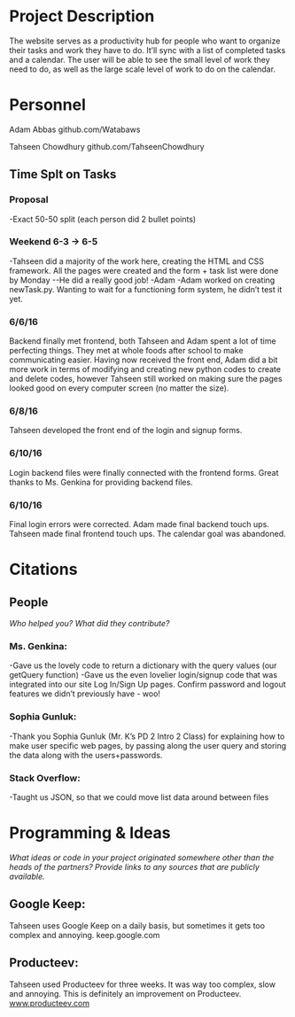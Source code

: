 # Project Description
The website serves as a productivity hub for people who want to organize their tasks and work they have to do. It’ll sync with a list of completed tasks and a calendar. The user will be able to see the small level of work they need to do, as well as the large scale level of work to do on the calendar.

# Personnel
Adam Abbas 
github.com/Watabaws

Tahseen Chowdhury
github.com/TahseenChowdhury

## Time Splt on Tasks
### Proposal
-Exact 50-50 split (each person did 2 bullet points)

### Weekend 6-3 → 6-5
-Tahseen did a majority of the work here, creating the HTML and CSS framework. All the pages were created and the form + task list were done by Monday
--He did a really good job! -Adam
-Adam worked on creating newTask.py. Wanting to wait for a functioning form system, he didn’t test it yet.

### 6/6/16
Backend finally met frontend, both Tahseen and Adam spent a lot of time perfecting things. They met at whole foods after school to make communicating easier. Having now received the front end, Adam did a bit more work in terms of modifying and creating new python codes to create and delete codes, however Tahseen still worked on making sure the pages looked good on every computer screen (no matter the size).

### 6/8/16
Tahseen developed the front end of the login and signup forms. 

### 6/10/16
Login backend files were finally connected with the frontend forms. Great thanks to Ms. Genkina for providing backend files.

### 6/10/16
Final login errors were corrected. Adam made final backend touch ups. Tahseen made final frontend touch ups. The calendar goal was abandoned.

# Citations

## People
_Who helped you? What did they contribute?_

### Ms. Genkina:
-Gave us the lovely code to return a dictionary with the query values (our getQuery function)
-Gave us the even lovelier login/signup code that was integrated into our site Log In/Sign Up pages. Confirm password and logout features we didn’t previously have - woo!

### Sophia Gunluk: 
-Thank you Sophia Gunluk (Mr. K’s PD 2 Intro 2 Class) for explaining how to make user specific web pages, by passing along the user query and storing the data along with the users+passwords.

### Stack Overflow:
-Taught us JSON, so that we could move list data around between files

# Programming & Ideas
_What ideas or code in your project originated somewhere other than the heads of the partners? Provide links to any sources that are publicly available._

## Google Keep:
Tahseen uses Google Keep on a daily basis, but sometimes it gets too complex and annoying.
keep.google.com

## Producteev:
Tahseen used Producteev for three weeks. It was way too complex, slow and annoying. This is definitely an improvement on Producteev.
www.producteev.com



